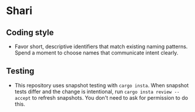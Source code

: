 # Shari

## Coding style

- Favor short, descriptive identifiers that match existing naming patterns. Spend a moment to choose names that communicate intent clearly.

## Testing

- This repository uses snapshot testing with `cargo insta`. When snapshot tests differ and the change is intentional, run `cargo insta review --accept` to refresh snapshots. You don't need to ask for permission to do this.